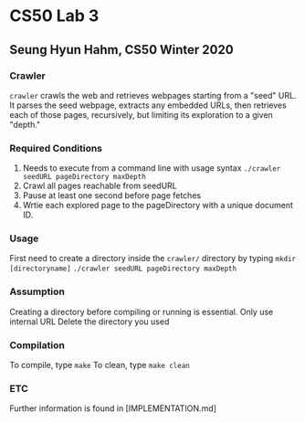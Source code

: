 # CS50 Lab 3
## Seung Hyun Hahm, CS50 Winter 2020

### Crawler
`crawler` crawls the web and retrieves webpages starting from a "seed" URL. It parses the seed webpage, extracts any embedded URLs, then retrieves each of those pages, recursively, but limiting its exploration to a given "depth."

### Required Conditions
1. Needs to execute from a command line with usage syntax `./crawler seedURL pageDirectory maxDepth`
2. Crawl all pages reachable from seedURL
3. Pause at least one second before page fetches
4. Wrtie each explored page to the pageDirectory with a unique document ID. 


### Usage
First need to create a directory inside the `crawler/` directory by typing `mkdir [directoryname]`
`./crawler seedURL pageDirectory maxDepth`

### Assumption
Creating a directory before compiling or running is essential. 
Only use internal URL
Delete the directory you used 

### Compilation

To compile, type `make` 
To clean, type `make clean`

### ETC
Further information is found in [IMPLEMENTATION.md]

